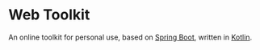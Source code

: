 # Web Toolkit

An online toolkit for personal use, based on [Spring Boot](https://spring.io/projects/spring-boot), written in [Kotlin](https://kotlinlang.org).